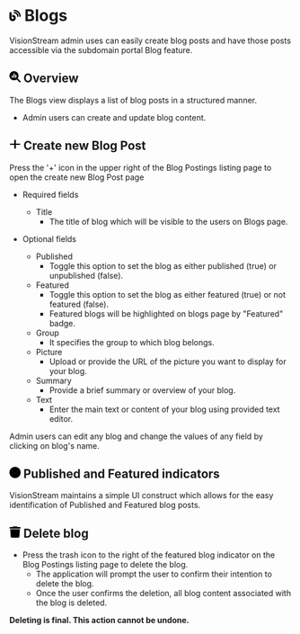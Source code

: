 # <img src="https://raw.githubusercontent.com/vishaldhole173/pro-stream-documentation/main/fontawesome/svgs/solid/blog.svg" width="20" height="20"> Blogs

VisionStream admin uses can easily create blog posts and have those posts accessible via the subdomain portal Blog feature.

## <img src="https://raw.githubusercontent.com/vishaldhole173/pro-stream-documentation/main/fontawesome/svgs/solid/magnifying-glass-chart.svg" width="20" height="20"> Overview

The Blogs view displays a list of blog posts in a structured manner.

* Admin users can create and update blog content.

## <img src="https://raw.githubusercontent.com/vishaldhole173/pro-stream-documentation/main/fontawesome/svgs/solid/plus.svg" width="20" height="20"> Create new Blog Post

Press the '+' icon in the upper right of the Blog Postings listing page to open the create new Blog Post page

* Required fields
  - Title
    - The title of blog which will be visible to the users on Blogs page.

* Optional fields
  - Published
    - Toggle this option to set the blog as either published (true) or unpublished (false).
  - Featured
    - Toggle this option to set the blog as either featured (true) or not featured (false).
    - Featured blogs will be highlighted on blogs page by "Featured" badge.
  - Group
    - It specifies the group to which blog belongs.
  - Picture
    - Upload or provide the URL of the picture you want to display for your blog.
  - Summary
    - Provide a brief summary or overview of your blog.
  - Text
    - Enter the main text or content of your blog using provided text editor.

Admin users can edit any blog and change the values of any field by clicking on blog's name.

## <img src="https://raw.githubusercontent.com/vishaldhole173/pro-stream-documentation/main/fontawesome/svgs/solid/circle.svg" width="20" height="20"> Published and Featured indicators

VisionStream maintains a simple UI construct which allows for the easy identification of Published and Featured blog posts.

## <img src="https://raw.githubusercontent.com/vishaldhole173/pro-stream-documentation/main/fontawesome/svgs/solid/trash.svg" width="20" height="20"> Delete blog

* Press the trash icon to the right of the featured blog indicator on the Blog Postings listing page to delete the blog.
  - The application will prompt the user to confirm their intention to delete the blog.
  - Once the user confirms the deletion, all blog content associated with the blog is deleted.
  
**Deleting is final. This action cannot be undone.**

